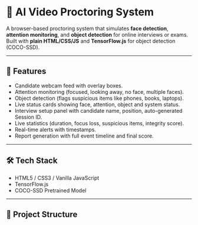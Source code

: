 # 🎯 AI Video Proctoring System

A browser-based proctoring system that simulates **face detection**, **attention monitoring**, and **object detection** for online interviews or exams.  
Built with **plain HTML/CSS/JS** and **TensorFlow.js** for object detection (COCO-SSD).

---

## 🚀 Features

- Candidate webcam feed with overlay boxes.
- Attention monitoring (focused, looking away, no face, multiple faces).
- Object detection (flags suspicious items like phones, books, laptops).
- Live status cards showing face, attention, object and system status.
- Interview setup panel with candidate name, position, auto-generated Session ID.
- Live statistics (duration, focus loss, suspicious items, integrity score).
- Real-time alerts with timestamps.
- Report generation with full event timeline and final score.

---

## 🛠️ Tech Stack

- HTML5 / CSS3 / Vanilla JavaScript  
- TensorFlow.js  
- COCO-SSD Pretrained Model  

---

## 📂 Project Structure

